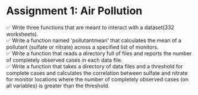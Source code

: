 # Assignment 1: Air Pollution

:white_check_mark: Write three functions that are meant to interact with a dataset(332 worksheets).<br>
:white_check_mark: Write a function named 'pollutantmean' that calculates the mean of a pollutant (sulfate or nitrate) across a specified list of monitors.<br>
:white_check_mark: Write a function that reads a directory full of files and reports the number of completely observed cases in each data file.<br>
:white_check_mark: Write a function that takes a directory of data files and a threshold for complete cases and calculates the correlation between sulfate and nitrate for monitor locations where the number of completely observed cases (on all variables) is greater than the threshold. <br>
